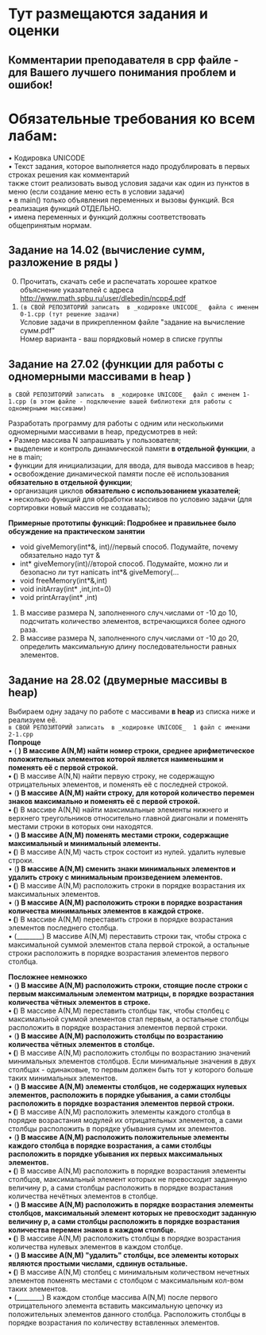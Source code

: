 # Тут размещаются задания и оценки

## Комментарии преподавателя **в cpp файле** - для Вашего лучшего понимания проблем и ошибок!

# Обязательные требования ко всем лабам:

• Кодировка UNICODE   
• Текст задания, которое выполняется надо продублировать в первых строках решения как комментарий       
также стоит реализовать вывод условия задачи как один из пунктов в меню (если создание меню есть в условии задачи)     
• в main() только объявления переменных и вызовы функций. Вся реализация функций ОТДЕЛЬНО.        
• имена переменных и функций должны соответствовать общепринятым нормам.

## Задание на 14.02 (вычисление сумм, разложение в ряды )
0) Прочитать, скачать себе и распечатать хорошее краткое объяснение указателей с адреса http://www.math.spbu.ru/user/dlebedin/ncpp4.pdf
1) `(в СВОЙ РЕПОЗИТОРИЙ записать  в _кодировке UNICODE_  файла с именем 0-1.cpp (тут решение задачи)`     
Условие задачи в прикрепленном файле "задание на вычисление сумм.pdf"     
Номер варианта - ваш порядковый номер в списке группы

## Задание на 27.02 (функции для работы с одномерными массивами в heap )     
`в СВОЙ РЕПОЗИТОРИЙ записать  в _кодировке UNICODE_  файл с именем 1-1.cpp (в этом файле - подключение вашей библиотеки для работы с одномерными массивами)`

Разработать программу для работы с одним или несколькими одномерными массивами в heap, предусмотрев в ней:     
•	Размер массива N запрашивать у пользователя;      
•	выделение и контроль динамической памяти **в отдельной функции**, а не в main;      
•	функции для инициализации, для ввода, для вывода массивов в heap;      
•	освобождение динамической памяти после её использования **обязательно в отдельной функции**;      
•	организация циклов **обязательно с использованием указателей**;     
• несколько функций для обработки массивов по условию задачи (для сортировки новый массив не создавать);

**Примерные прототипы функций: Подробнее и правильнее было обсуждение на практическом занятии**     

* void giveMemory(int*&, int)//первый способ. Подумайте, почему обязательно надо тут &
* int* giveMemory(int)//второй способ. Подумайте, можно ли и безопасно ли тут напісать int*& giveMemory(...     
* void freeMemory(int*&,int)
* void initArray(int* ,int,int=0)
* void printArray(int* ,int)

1. В массиве размера N, заполненного случ.числами от -10 до 10, подсчитать количество элементов, встречающихся более одного раза.     
2. В массиве размера N, заполненного случ.числами от -10 до 20, определить максимальную длину последовательности равных элементов.     

## Задание на 28.02 (двумерные массивы в heap)
Выбираем одну задачу по работе с массивами **в heap** из списка ниже и реализуем её.      
`в СВОЙ РЕПОЗИТОРИЙ записать  в _кодировке UNICODE_  1 файл с именами 2-1.cpp `      
**Попроще**       
• ( ________) В массиве А(N,М) найти номер строки, среднее арифметическое положительных элементов которой является наименьшим и поменять её с первой строкой.    
• (________) В массиве А(N,N) найти первую строку, не содержащую отрицательных элементов, и поменять её с последней строкой.       
• (________) В массиве А(N,М) найти строку, для которой количество перемен знаков максимально и поменять её с первой строкой.        
• (________) В массиве А(N,N) найти максимальные элементы нижнего и верхнего треугольников относительно главной диагонали и поменять местами строки в которых они находятся.       
•	(________) В массиве А(N,М) поменять местами строки, содержащие максимальный и минимальный элементы.        
•	(________) В массиве А(N,М) часть строк состоит из нулей. удалить нулевые строки.       
•	(________) В массиве А(N,М) сменить знаки минимальных элементов и удалить строку с минимальным произведением элементов.       
•	(________) В массиве А(N,М) расположить строки в порядке возрастания их максимальных элементов.        
•	(________) В массиве А(N,М) расположить строки в порядке возрастания количества минимальных элементов в каждой строке.    
•	(________) В массиве А(N,M) переставить строки в порядке возрастания элементов последнего столбца.     
•	(________) В массиве А(N,M) переставить строки так, чтобы строка с максимальной суммой элементов стала первой строкой, а остальные строки расположить в порядке возрастания элементов первого столбца.     

**Посложнее немножко**       
• (________) В массиве А(N,M) расположить строки, стоящие после строки с первым максимальным элементом матрицы, в порядке возрастания количества чётных элементов в строке.      
• (________) В массиве А(N,M) переставить столбцы так, чтобы столбец с максимальной суммой элементов стал первым, а остальные столбцы расположить в порядке возрастания элементов первой строки.        
• (________)	В массиве А(N,M) расположить столбцы по возрастанию количества чётных элементов в столбце.        
• (________)	В массиве А(N,M) расположить столбцы по возрастанию значений минимальных элементов столбцов. Если минимальные значения в двух столбцах - одинаковые, то первым должен быть тот у которого больше таких минимальных элементов.        
• (________) В массиве А(N,M) элементы столбцов, не содержащих нулевых элементов, расположить в порядке убывания, а сами столбцы расположить в порядке возрастания элементов первой строки.        
• (________)	В массиве А(N,M) расположить элементы каждого столбца в порядке возрастания модулей их отрицательных элементов, а сами столбцы расположить в порядке убывания  сумм их элементов.        
• (________)	В массиве А(N,M) расположить положительные элементы каждого столбца в порядке возрастания, а сами столбцы расположить в порядке убывания их первых максимальных элементов.        
• (________)	В массиве А(N,M) расположить в порядке возрастания элементы столбцов, максимальный элемент которых не превосходит заданную величину р, а сами столбцы расположить в порядке возрастания количества нечётных элементов в столбце.        
• (________)	В массиве А(N,M) расположить в порядке возрастания элементы столбцов, максимальный элемент которых не превосходит заданную величину р, а сами столбцы расположить в порядке возрастания количества перемен знаков в каждом столбце.        
• (________)	В массиве А(N,M) расположить столбцы в порядке  возрастания количества нулевых элементов в каждом столбце.       
• (________)	В массиве А(N,М) "удалить" столбцы, все элементы которых являются простыми числами, сдвинув остальные.       
• (________)	В массиве А(N,М) столбец с минимальным количеством нечетных элементов поменять местами с столбцом c максимальным кол-вом таких элементов.       
• (________)	В каждом столбце массива А(N,М) после первого отрицательного элемента вставить максимальную цепочку из положительных элементов данного столбца. Расположить столбцы в порядке возрастания по количеству вставленных элементов. 

